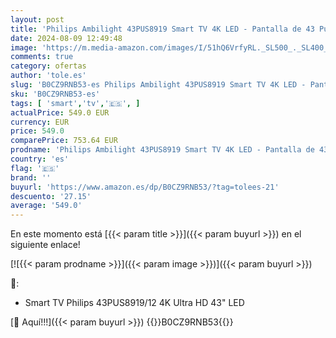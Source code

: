 ```yaml
---
layout: post
title: 'Philips Ambilight 43PUS8919 Smart TV 4K LED - Pantalla de 43 Pulgadas con Plataforma Titan OS Pixel Precise Ultra HD y Sonido Dolby Atmos  Funciona con Alexa y con de Voz Google - Gris Antracita'
date: 2024-08-09 12:49:48
image: 'https://m.media-amazon.com/images/I/51hQ6VrfyRL._SL500_._SL400_.jpg'
comments: true
category: ofertas
author: 'tole.es'
slug: 'B0CZ9RNB53-es Philips Ambilight 43PUS8919 Smart TV 4K LED - Pantalla de...'
sku: 'B0CZ9RNB53-es'
tags: [ 'smart','tv','🇪🇸', ]
actualPrice: 549.0 EUR
currency: EUR
price: 549.0
comparePrice: 753.64 EUR
prodname: 'Philips Ambilight 43PUS8919 Smart TV 4K LED - Pantalla de 43 Pulgadas con Plataforma Titan OS Pixel Precise Ultra HD y Sonido Dolby Atmos  Funciona con Alexa y con de Voz Google - Gris Antracita'
country: 'es'
flag: '🇪🇸'
brand: ''
buyurl: 'https://www.amazon.es/dp/B0CZ9RNB53/?tag=tolees-21'
descuento: '27.15'
average: '549.0'
---
```


En este momento está [{{< param title >}}]({{< param buyurl >}}) en el siguiente enlace!

[![{{< param prodname >}}]({{< param image >}})]({{< param buyurl >}})

🔎:

- Smart TV Philips 43PUS8919/12 4K Ultra HD 43" LED

[🛒 Aquí!!!]({{< param buyurl >}})
{{<world>}}B0CZ9RNB53{{</world>}}
